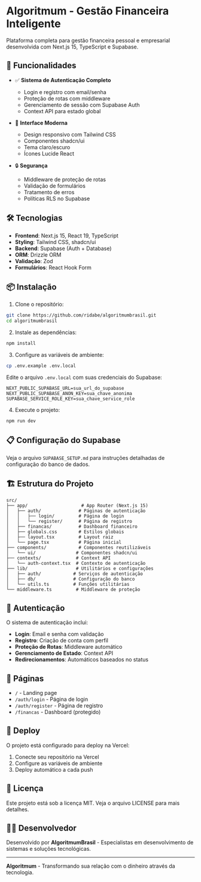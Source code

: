 # Algoritmum - Gestão Financeira Inteligente

Plataforma completa para gestão financeira pessoal e empresarial desenvolvida com Next.js 15, TypeScript e Supabase.

## 🚀 Funcionalidades

- ✅ **Sistema de Autenticação Completo**
  - Login e registro com email/senha
  - Proteção de rotas com middleware
  - Gerenciamento de sessão com Supabase Auth
  - Context API para estado global

- 🎨 **Interface Moderna**
  - Design responsivo com Tailwind CSS
  - Componentes shadcn/ui
  - Tema claro/escuro
  - Ícones Lucide React

- 🔒 **Segurança**
  - Middleware de proteção de rotas
  - Validação de formulários
  - Tratamento de erros
  - Políticas RLS no Supabase

## 🛠️ Tecnologias

- **Frontend**: Next.js 15, React 19, TypeScript
- **Styling**: Tailwind CSS, shadcn/ui
- **Backend**: Supabase (Auth + Database)
- **ORM**: Drizzle ORM
- **Validação**: Zod
- **Formulários**: React Hook Form

## 📦 Instalação

1. Clone o repositório:
```bash
git clone https://github.com/ridabe/algoritmumbrasil.git
cd algoritmumbrasil
```

2. Instale as dependências:
```bash
npm install
```

3. Configure as variáveis de ambiente:
```bash
cp .env.example .env.local
```

Edite o arquivo `.env.local` com suas credenciais do Supabase:
```env
NEXT_PUBLIC_SUPABASE_URL=sua_url_do_supabase
NEXT_PUBLIC_SUPABASE_ANON_KEY=sua_chave_anonima
SUPABASE_SERVICE_ROLE_KEY=sua_chave_service_role
```

4. Execute o projeto:
```bash
npm run dev
```

## 📋 Configuração do Supabase

Veja o arquivo `SUPABASE_SETUP.md` para instruções detalhadas de configuração do banco de dados.

## 🏗️ Estrutura do Projeto

```
src/
├── app/                    # App Router (Next.js 15)
│   ├── auth/              # Páginas de autenticação
│   │   ├── login/         # Página de login
│   │   └── register/      # Página de registro
│   ├── financas/          # Dashboard financeiro
│   ├── globals.css        # Estilos globais
│   ├── layout.tsx         # Layout raiz
│   └── page.tsx           # Página inicial
├── components/            # Componentes reutilizáveis
│   └── ui/               # Componentes shadcn/ui
├── contexts/             # Context API
│   └── auth-context.tsx  # Contexto de autenticação
├── lib/                  # Utilitários e configurações
│   ├── auth/            # Serviços de autenticação
│   ├── db/              # Configuração do banco
│   └── utils.ts         # Funções utilitárias
└── middleware.ts         # Middleware de proteção
```

## 🔐 Autenticação

O sistema de autenticação inclui:

- **Login**: Email e senha com validação
- **Registro**: Criação de conta com perfil
- **Proteção de Rotas**: Middleware automático
- **Gerenciamento de Estado**: Context API
- **Redirecionamentos**: Automáticos baseados no status

## 📱 Páginas

- `/` - Landing page
- `/auth/login` - Página de login
- `/auth/register` - Página de registro
- `/financas` - Dashboard (protegido)

## 🚀 Deploy

O projeto está configurado para deploy na Vercel:

1. Conecte seu repositório na Vercel
2. Configure as variáveis de ambiente
3. Deploy automático a cada push

## 📄 Licença

Este projeto está sob a licença MIT. Veja o arquivo LICENSE para mais detalhes.

## 👨‍💻 Desenvolvedor

Desenvolvido por **AlgoritmumBrasil** - Especialistas em desenvolvimento de sistemas e soluções tecnológicas.

---

**Algoritmum** - Transformando sua relação com o dinheiro através da tecnologia.